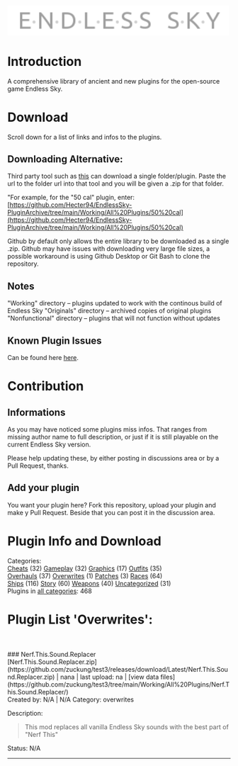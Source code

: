 <img src='res/icon.png' width='500'></img>

# Introduction

A comprehensive library of ancient and new plugins for the open-source game Endless Sky.

# Download

Scroll down for a list of links and infos to the plugins.

## Downloading Alternative:

Third party tool such as [this](https://download-directory.github.io/) can download a single folder/plugin. Paste the url to the folder url into that tool and you will be given a .zip for that folder.

"For example, for the "50 cal" plugin, enter: [https://github.com/Hecter94/EndlessSky-PluginArchive/tree/main/Working/All%20Plugins/50%20cal](https://github.com/Hecter94/EndlessSky-PluginArchive/tree/main/Working/All%20Plugins/50%20cal)

Github by default only allows the entire library to be downloaded as a single .zip. Github may have issues with downloading very large file sizes, a possible workaround is using Github Desktop or Git Bash to clone the repository.

## Notes

"Working" directory – plugins updated to work with the continous build of Endless Sky
"Originals" directory – archived copies of original plugins
"Nonfunctional" directory – plugins that will not function without updates

## Known Plugin Issues

Can be found here [here](res/categories/issues.md).

# Contribution

## Informations

As you may have noticed some plugins miss infos. That ranges from missing author name to full description, or just if it is still playable on the current Endless Sky version. 

Please help updating these, by either posting in discussions area or by a Pull Request, thanks.

## Add your plugin

You want your plugin here? Fork this repository, upload your plugin and make y Pull Request. Beside that you can post it in the discussion area.

# Plugin Info and Download



Categories: <br>
[Cheats](cheats.md) (32)  [Gameplay](gameplay.md) (32)  [Graphics](graphics.md) (17)  [Outfits](outfits.md) (35)<br>
[Overhauls](overhauls.md) (37)  [Overwrites](overwrites.md) (1)  [Patches](patches.md) (3)  [Races](races.md) (64)<br>
[Ships](ships.md) (116)  [Story](story.md) (60)  [Weapons](weapons.md) (40)  [Uncategorized](uncategorized.md) (31)<br>
 Plugins in [all categories](../../README.md): 468



<h1>Plugin List 'Overwrites':</h1><br><br>### Nerf.This.Sound.Replacer
<br>[Nerf.This.Sound.Replacer.zip](https://github.com/zuckung/test3/releases/download/Latest/Nerf.This.Sound.Replacer.zip) | nana | last upload: na | [view data files](https://github.com/zuckung/test3/tree/main/Working/All%20Plugins/Nerf.This.Sound.Replacer/) <br>
Created by: N/A | N/A
Category: overwrites

Description:
>This mod replaces all vanilla Endless Sky sounds with the best part of "Nerf This"
 
Status: N/A

 ___ 

